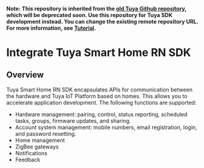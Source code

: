 #### Note: This repository is inherited from the [old Tuya Github repository](https://github.com/TuyaInc/tuyasmart-home-sdk-react-native-doc), which will be deprecated soon. Use this repository for Tuya SDK development instead. You can change the existing remote repository URL. For more information, see [Tutorial](https://docs.github.com/en/free-pro-team@latest/github/using-git/changing-a-remotes-url).

# Integrate Tuya Smart Home RN SDK


## Overview
Tuya Smart Home RN SDK encapsulates APIs for communication between the hardware and Tuya IoT Platform based on homes. This allows you to accelerate application development. The following functions are supported:

- Hardware management: pairing, control, status reporting, scheduled tasks, groups, firmware updates, and sharing.
- Account system management: mobile numbers, email registration, login, and password resetting.
- Home management
- ZigBee gateways
- Notifications
- Feedback
